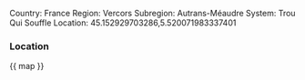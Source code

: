 Country: France
Region: Vercors
Subregion: Autrans-Méaudre
System: Trou Qui Souffle
Location: 45.152929703286,5.520071983337401

### Location

{{ map }}
